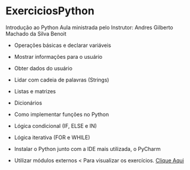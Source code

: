 # ExerciciosPython
Introdução ao Python
 Aula ministrada pelo Instrutor:
Andres Gilberto Machado da Silva Benoit
>
* Operações básicas e declarar variáveis

* Mostrar informações para o usuário

* Obter dados do usuário

* Lidar com cadeia de palavras (Strings)

* Listas e matrizes

* Dicionários

* Como implementar funções no Python

* Lógica condicional (IF, ELSE e IN)

* Lógica iterativa (FOR e WHILE)

* Instalar o Python junto com a IDE mais utilizada, o PyCharm

* Utilizar módulos externos
<
Para visualizar os exercícios. <a href="https://github.com/avalosdev/ExerciciosPython/tree/master">Clique Aqui</a>
